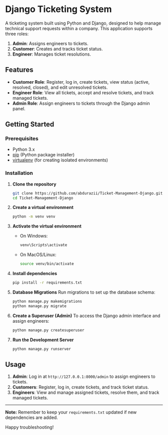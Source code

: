 # Django Ticketing System

A ticketing system built using Python and Django, designed to help manage technical support requests within a company. This application supports three roles:
1. **Admin**: Assigns engineers to tickets.
2. **Customer**: Creates and tracks ticket status.
3. **Engineer**: Manages ticket resolutions.

## Features
- **Customer Role**: Register, log in, create tickets, view status (active, resolved, closed), and edit unresolved tickets.
- **Engineer Role**: View all tickets, accept and resolve tickets, and track managed tickets.
- **Admin Role**: Assign engineers to tickets through the Django admin panel.

## Getting Started

### Prerequisites
- Python 3.x
- [pip](https://pip.pypa.io/en/stable/installation/) (Python package installer)
- [virtualenv](https://virtualenv.pypa.io/en/latest/) (for creating isolated environments)

### Installation

1. **Clone the repository**
    ```bash
    git clone https://github.com/abdurazii/Ticket-Management-Django.git
    cd Ticket-Management-Django
    ```

2. **Create a virtual environment**
    ```bash
    python -m venv venv
    ```

3. **Activate the virtual environment**
   - On Windows:
     ```bash
     venv\Scripts\activate
     ```
   - On MacOS/Linux:
     ```bash
     source venv/bin/activate
     ```

4. **Install dependencies**
    ```bash
    pip install -r requirements.txt
    ```

5. **Database Migrations**
   Run migrations to set up the database schema:

    ```bash
    python manage.py makemigrations
    python manage.py migrate
    ```

6. **Create a Superuser (Admin)**
   To access the Django admin interface and assign engineers:
    ```bash
    python manage.py createsuperuser
    ```

7. **Run the Development Server**
    ```bash
    python manage.py runserver
    ```

## Usage
1. **Admin**: Log in at `http://127.0.0.1:8000/admin` to assign engineers to tickets.
2. **Customers**: Register, log in, create tickets, and track ticket status.
3. **Engineers**: View and manage assigned tickets, resolve them, and track managed tickets.




---

**Note:** Remember to keep your `requirements.txt` updated if new dependencies are added.

Happy troubleshooting!
